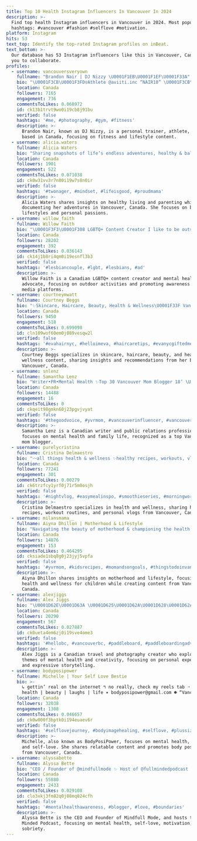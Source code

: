 ```yaml
---
title: Top 10 Health Instagram Influencers In Vancouver In 2024
description: >-
  Find top health Instagram influencers in Vancouver in 2024. Most popular
  hashtags: #vancouver #fashion #selflove #motivation.
platform: Instagram
hits: 53
text_top: Identify the top-rated Instagram profiles on inBeat.
text_bottom: >-
  Our database has 53 Instagram influencers like this in Vancouver, Canada for
  you to collaborate.
profiles:
  - username: vancouversveryown
    fullname: "Brandon Nair | DJ Nizzy \U0001F1EB\U0001F1EF\U0001F33A"
    bio: "\U0001F3CB\U0001F3FD‍♀️Athlete @aviiti.inc “NAIR10” \U0001F3CB\U0001F3FD‍♀️Athlete @popeyessupplements \U0001F455Ambassador @_lyftlyfe “NAIR10” ⚽️Team BC Athlete \U0001F4AA\U0001F3FDPersonal Trainer \U0001F3A7DJ"
    location: Canada
    followers: 7165
    engagement: 736
    commentsToLikes: 0.068972
    id: ck13b1trvt9wo0i19cb8j91bu
    verified: false
    hashtags: '#me, #photography, #gym, #fitness'
    description: >-
      Brandon Nair, known as DJ Nizzy, is a personal trainer, athlete, and DJ
      based in Canada, focusing on fitness and lifestyle content.
  - username: alicia.waters
    fullname: Alicia Waters
    bio: "Sharing snapshots of life’s endless adventures, healthy & balanced living and passion for things I love✨ Girl mama\U0001F497 \U0001F4CDVancouver, Canada"
    location: Canada
    followers: 1901
    engagement: 522
    commentsToLikes: 0.071038
    id: ck0w31vv3r7n80i19w7s8n0ir
    verified: false
    hashtags: '#twonager, #mindset, #lifeisgood, #proudmama'
    description: >-
      Alicia Waters shares insights on healthy living and parenting while
      documenting her adventures in Vancouver, Canada. She focuses on balanced
      lifestyles and personal passions.
  - username: willow_faith
    fullname: Willow Faith
    bio: "\U0001F3F3️‍\U0001F308 LGBTQ+ Content Creator I like to be outside\U0001F332 Mental Health advocate \U0001F1E8\U0001F1E6Vancouver New YouTube Video⬇️"
    location: Canada
    followers: 28202
    engagement: 392
    commentsToLikes: 0.036143
    id: ck14j1b8ri4qm0i19esnfl3b3
    verified: false
    hashtags: '#lesbiancouple, #lgbt, #lesbians, #ad'
    description: >-
      Willow Faith is a Canadian LGBTQ+ content creator and mental health
      advocate, focusing on outdoor activities and promoting awareness on social
      media platforms.
  - username: courtneymwatt
    fullname: Courtney Beggs
    bio: "✨Skincare, Haircare, Beauty, Health & Wellness\U0001F33F Vancouver, Canada \U0001F1E8\U0001F1E6"
    location: Canada
    followers: 9450
    engagement: 518
    commentsToLikes: 0.699098
    id: cln109wof60em0j089vesqw2l
    verified: false
    hashtags: '#evahairnyc, #helloimeva, #haircaretips, #evanycgiftedme'
    description: >-
      Courtney Beggs specializes in skincare, haircare, beauty, and health and
      wellness content, sharing insights and recommendations from her base in
      Vancouver, Canada.
  - username: snlenz
    fullname: Samantha Lenz
    bio: "Writer•PR•Mental Health ✨Top 30 Vancouver Mom Blogger 18’ \U0001F466\U0001F3FB\U0001F476\U0001F3FB\U0001F47C\U0001F3FBRyerson + Railey \U0001F48CsamanthaNlenz@gmail.com \U0001F469\U0001F3FB‍\U0001F4BBsamantha@slapcommunications.com"
    location: Canada
    followers: 14488
    engagement: 16
    commentsToLikes: 0
    id: ckqeit98gmkn60j23pgvjvyat
    verified: false
    hashtags: '#thegoodvoice, #yvrmom, #vancouverinfluencer, #vancouvermom'
    description: >-
      Samantha Lenz is a Canadian writer and public relations professional who
      focuses on mental health and family life, recognized as a top Vancouver
      mom blogger.
  - username: purelycristina
    fullname: Cristina Delmaestro
    bio: "〰️all things health & wellness ✨healthy recipes, workouts, vlogs \U0001F4CDVancouver, Canada \U0001F48Ccollabs: cristina.delmaestro@gmail.com"
    location: Canada
    followers: 77241
    engagement: 301
    commentsToLikes: 0.00279
    id: ck6trzfcy1yrf0j71r5m0osjh
    verified: false
    hashtags: '#nightvlog, #easymealinspo, #smoothieseries, #morningworkout'
    description: >-
      Cristina Delmaestro specializes in health and wellness, sharing healthy
      recipes, workout routines, and personal vlogs from Vancouver, Canada.
  - username: milansmama__
    fullname: Aiyna Dhillon | Motherhood & Lifestyle
    bio: "Navigating the beauty of motherhood & championing the health & wellness for little ones. ✨\U0001F331 \U0001F1E8\U0001F1E6 Vancouver \U0001F4BB content/ugc creator \U0001F48C aiyna@milansmama.com"
    location: Canada
    followers: 14876
    engagement: 153
    commentsToLikes: 0.464295
    id: cksiade1sbq8g0j23jyj5vpfa
    verified: false
    hashtags: '#yvrmom, #kidsrecipes, #momandsongoals, #thingstodoinvancouverwithkids'
    description: >-
      Aiyna Dhillon shares insights on motherhood and lifestyle, focusing on
      health and wellness for children while creating content from Vancouver,
      Canada.
  - username: alexjiggs
    fullname: Alex Jiggs
    bio: "\U0001D62E\U0001D63A \U0001D625\U0001D62A\U0001D628\U0001D62A\U0001D635\U0001D622\U0001D62D \U0001D625\U0001D62A\U0001D622\U0001D633\U0001D63A Travel | Photography | Mental Health AuDHD Creative ✨\U0001F308 ⇩ all my links ⇩"
    location: Canada
    followers: 20290
    engagement: 567
    commentsToLikes: 0.027887
    id: ck0ueta4em6zj0i19sve4ome3
    verified: false
    hashtags: '#hellobc, #vancouverbc, #paddleboard, #paddleboardingadventures'
    description: >-
      Alex Jiggs is a Canadian travel and photography creator who explores
      themes of mental health and creativity, focusing on personal experiences
      and expressive storytelling.
  - username: bodyposipower
    fullname: Michelle | Your Self Love Bestie
    bio: >-
      ↳ gettin’ real on the internet ↰ no really, check my reels tab ➝ ✿ mental
      health | beauty | laughs | life ✶ bodyposipower@gmail.com ☻ “Vancouver”
    location: Canada
    followers: 32038
    engagement: 1308
    commentsToLikes: 0.046657
    id: ck0w000f3bptk0i194euaev6r
    verified: false
    hashtags: '#selflovejourney, #bodyimagehealing, #selflove, #plussize'
    description: >-
      Michelle, also known as BodyPosiPower, focuses on mental health, beauty,
      and self-love. She shares relatable content and promotes body positivity
      from Vancouver, Canada.
  - username: alyssabette
    fullname: Alyssa Bette
    bio: "CEO / Founder of @mindfullmode ✨ Host of @fullmindedpodcast \U0001F399️ Mental Health | Self Love | Motivation | Sobriety Exploring Bali\U0001F4CD"
    location: Canada
    followers: 55880
    engagement: 2433
    commentsToLikes: 0.029108
    id: clo3xkj3fm82q0j08mq024cfh
    verified: false
    hashtags: '#mentalhealthawareness, #blogger, #love, #boundaries'
    description: >-
      Alyssa Bette is the CEO and Founder of Mindfull Mode, and hosts the Full
      Minded Podcast, focusing on mental health, self-love, motivation, and
      sobriety.
---
```


